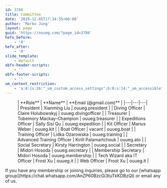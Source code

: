 ```yaml
---
id: 3786
title: Committee
date: '2019-12-05T17:34:35+00:00'
author: 'Marko Jung'
layout: page
guid: 'https://ouueg.com/?page_id=3786'
hefo_before:
    - '0'
hefo_after:
    - '0'
slide_template:
    - default
obfx-header-scripts:
    - ''
obfx-footer-scripts:
    - ''
um_content_restriction:
    - 'a:8:{s:26:"_um_custom_access_settings";b:0;s:14:"_um_accessible";i:0;s:28:"_um_access_hide_from_queries";b:0;s:19:"_um_noaccess_action";i:0;s:30:"_um_restrict_by_custom_message";i:0;s:27:"_um_restrict_custom_message";s:0:"";s:19:"_um_access_redirect";i:0;s:23:"_um_access_redirect_url";s:0:"";}'
---
```


<figure class="wp-block-table">| **Role** | **Name** | **Email (@gmail.com)** |
|---|---|---|
| President | Xianming Liu | ouueg.president |
| Diving Officer | Claire Holubowskyj | ouueg.divingofficer |
| Treasurer | Tobemory Mackay-Champion | ouueg.treasurer |
| Expeditions Officer | Sally Sisi Qu | ouueg.expedition |
| Kit Officer | Marius Weber | ouueg.kit |
| Boat Officer | vacant | ouueg.boat |
| Training Officer | Lidka Ożarowska | ouueg.training |
| Advanced Training Officer | Kirill Palamartchouk | ouueg.ato |
| Social Secretary | Kirsty Harrington | ouueg.social |
| Secretary | Midori Hosoda | ouueg.secretary |
| Membership Secretary | <meta charset="utf-8"></meta>Midori Hosoda | ouueg.membership |
| Tech Wizard aka IT Officer | Frost Xu | ouueg.it |
| Web Officer | Frost Xu | ouueg.it |

</figure>If you have any membership or joining inquiries, please go to our [whatsapp group](https://chat.whatsapp.com/AnZP60BzcGi3tuTkKDBzQl) or email any of us.